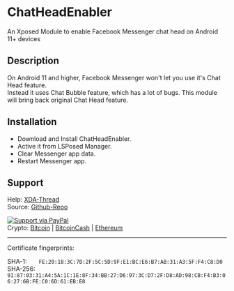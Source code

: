 ChatHeadEnabler
===============

An Xposed Module to enable Facebook Messenger chat head on Android 11+ devices


Description
-----------

On Android 11 and higher, Facebook Messenger won't let you use it's Chat Head feature.  
Instead it uses Chat Bubble feature, which has a lot of bugs. This module will bring back original Chat Head feature.

Installation
------------
- Download and Install ChatHeadEnabler.
- Active it from LSPosed Manager.
- Clear Messenger app data.
- Restart Messenger app.

Support
-------
Help: [XDA-Thread](https://forum.xda-developers.com/t/4305391)  
Source: [Github-Repo](https://github.com/NeonOrbit/ChatHeadEnabler)  
  
[![Support via PayPal](https://cdn.rawgit.com/twolfson/paypal-github-button/1.0.0/dist/button.svg)](https://www.paypal.me/N3onOrbit)  
Crypto: [Bitcoin](https://explorer.bitcoin.com/btc/address/bc1qha53u7h4wed5h4z5mt9t4shfgf66vsy79v55qn) | [BitcoinCash](https://explorer.bitcoin.com/bch/address/bitcoincash:qpyk0wzc2syqg39msnjyg44z4qz9h34upyws7edefm) | [Ethereum](https://etherscan.io/address/0xe92961cc77c3195b8d493fF77aa7425FB9B253D8)  

------------

Certificate fingerprints:

SHA-1: &nbsp; &nbsp; &nbsp; `FE:20:18:3C:7D:2F:5C:5D:9F:E1:BC:E6:B7:AB:31:A3:5F:F4:C8:D0`  
SHA-256: &nbsp; `91:87:03:31:A4:5A:1C:1E:8F:34:BB:27:D6:97:3C:D7:2F:D8:AD:98:CB:F4:B3:06:27:6B:FE:C0:6D:61:EB:E8`
